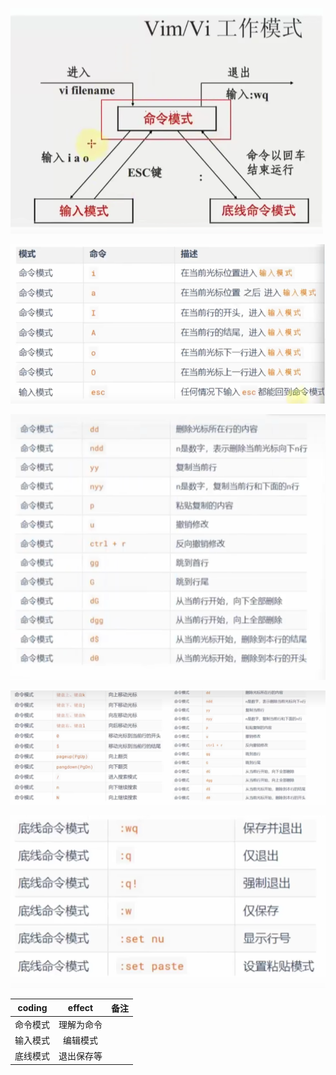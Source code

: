 ![](https://raw.githubusercontent.com/iooiAsrr/picture/main/Typora/202403012044322.png)

![屏幕截图 2023-12-01 122132](https://raw.githubusercontent.com/iooiAsrr/picture/main/Typora/202403012046181.png)

![屏幕截图 2023-12-01 122743](https://raw.githubusercontent.com/iooiAsrr/picture/main/Typora/202403012046174.png)

![屏幕截图 2023-12-01 122204](https://raw.githubusercontent.com/iooiAsrr/picture/main/Typora/202403012046022.png)

![屏幕截图 2023-12-01 123425](https://raw.githubusercontent.com/iooiAsrr/picture/main/Typora/202403012046363.png)

coding|effect|备注
:-:|:-:|:-:
命令模式|理解为命令|
输入模式|编辑模式|
底线模式|退出保存等|

